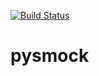 [![Build Status](https://travis-ci.org/pysmock/pysmock-codegen.svg?branch=master)](https://travis-ci.org/pysmock/pysmock-codegen)
# pysmock
